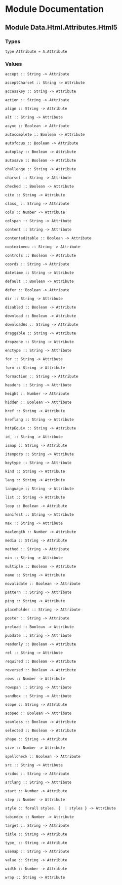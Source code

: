 # Module Documentation

## Module Data.Html.Attributes.Html5

### Types

    type Attribute = A.Attribute


### Values

    accept :: String -> Attribute

    acceptCharset :: String -> Attribute

    accesskey :: String -> Attribute

    action :: String -> Attribute

    align :: String -> Attribute

    alt :: String -> Attribute

    async :: Boolean -> Attribute

    autocomplete :: Boolean -> Attribute

    autofocus :: Boolean -> Attribute

    autoplay :: Boolean -> Attribute

    autosave :: Boolean -> Attribute

    challenge :: String -> Attribute

    charset :: String -> Attribute

    checked :: Boolean -> Attribute

    cite :: String -> Attribute

    class_ :: String -> Attribute

    cols :: Number -> Attribute

    colspan :: String -> Attribute

    content :: String -> Attribute

    contenteditable :: Boolean -> Attribute

    contextmenu :: String -> Attribute

    controls :: Boolean -> Attribute

    coords :: String -> Attribute

    datetime :: String -> Attribute

    default :: Boolean -> Attribute

    defer :: Boolean -> Attribute

    dir :: String -> Attribute

    disabled :: Boolean -> Attribute

    download :: Boolean -> Attribute

    downloadAs :: String -> Attribute

    draggable :: String -> Attribute

    dropzone :: String -> Attribute

    enctype :: String -> Attribute

    for :: String -> Attribute

    form :: String -> Attribute

    formaction :: String -> Attribute

    headers :: String -> Attribute

    height :: Number -> Attribute

    hidden :: Boolean -> Attribute

    href :: String -> Attribute

    hreflang :: String -> Attribute

    httpEquiv :: String -> Attribute

    id_ :: String -> Attribute

    ismap :: String -> Attribute

    itemporp :: String -> Attribute

    keytype :: String -> Attribute

    kind :: String -> Attribute

    lang :: String -> Attribute

    language :: String -> Attribute

    list :: String -> Attribute

    loop :: Boolean -> Attribute

    manifest :: String -> Attribute

    max :: String -> Attribute

    maxlength :: Number -> Attribute

    media :: String -> Attribute

    method :: String -> Attribute

    min :: String -> Attribute

    multiple :: Boolean -> Attribute

    name :: String -> Attribute

    novalidate :: Boolean -> Attribute

    pattern :: String -> Attribute

    ping :: String -> Attribute

    placeholder :: String -> Attribute

    poster :: String -> Attribute

    preload :: Boolean -> Attribute

    pubdate :: String -> Attribute

    readonly :: Boolean -> Attribute

    rel :: String -> Attribute

    required :: Boolean -> Attribute

    reversed :: Boolean -> Attribute

    rows :: Number -> Attribute

    rowspan :: String -> Attribute

    sandbox :: String -> Attribute

    scope :: String -> Attribute

    scoped :: Boolean -> Attribute

    seamless :: Boolean -> Attribute

    selected :: Boolean -> Attribute

    shape :: String -> Attribute

    size :: Number -> Attribute

    spellcheck :: Boolean -> Attribute

    src :: String -> Attribute

    srcdoc :: String -> Attribute

    srclang :: String -> Attribute

    start :: Number -> Attribute

    step :: Number -> Attribute

    style :: forall styles. {  | styles } -> Attribute

    tabindex :: Number -> Attribute

    target :: String -> Attribute

    title :: String -> Attribute

    type_ :: String -> Attribute

    usemap :: String -> Attribute

    value :: String -> Attribute

    width :: Number -> Attribute

    wrap :: String -> Attribute



